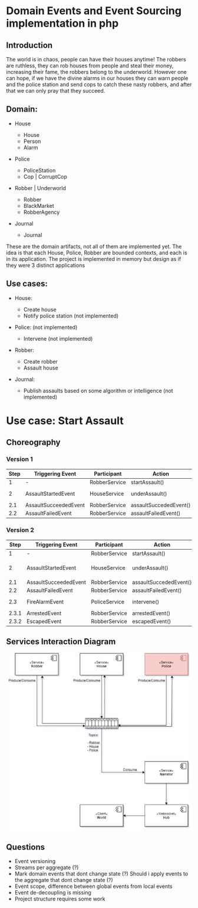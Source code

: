 # Domain Events and Event Sourcing implementation in php

## Introduction
The world is in chaos, people can have their houses anytime! The robbers are ruthless, they can rob houses from people and steal their money, increasing their fame, the robbers belong to the underworld. However one can hope, if we have the divine alarms in our houses they can warn people and the police station and send cops to catch these nasty robbers, and after that we can only pray that they succeed.

## Domain:
- House 
  - House
  - Person
  - Alarm
  

- Police
  - PoliceStation
  - Cop | CorruptCop
  

- Robber | Underworld
  - Robber
  - BlackMarket
  - RobberAgency
 

- Journal
  - Journal
  
  
These are the domain artifacts, not all of them are implemented yet.
The idea is that each House, Police, Robber are bounded contexts, and each is in its application.
The project is implemented in memory but design as if they were 3 distinct applications

## Use cases:
  
- House:
    - Create house
    - Notify police station (not implemented)
    
- Police: (not implemented)
    - Intervene (not implemented)
    
- Robber:
    - Create robber
    - Assault house
    
- Journal:
    - Publish assaults based on some algorithm or intelligence (not implemented)
     
    

# Use case: Start Assault


## Choreography
### Version 1
| Step        | Triggering Event | Participant | Action    | PublishedEvents
| ----------- | ---------------- |-----------  |----------- |----------- 
| 1           |-            | RobberService    | startAssault()      | AssaultStartedEvent       |
| 2           | AssaultStartedEvent        | HouseService       | underAssault()       | AssaultSucceededEvent / AssaultFailedEvent|
| 2.1           | AssaultSucceededEvent        | RobberService       | assaultSuccededEvent()       |  -|
| 2.2           | AssaultFailedEvent        | RobberService       | assaultFailedEvent()       |  -|

### Version 2
| Step        | Triggering Event | Participant | Action    | PublishedEvents
| ----------- | ---------------- |-----------  |----------- |----------- 
| 1           |-            | RobberService    | startAssault()      | AssaultStartedEvent       |
| 2           | AssaultStartedEvent        | HouseService       | underAssault()       | AssaultSucceededEvent / AssaultFailedEvent / FireAlarmEvent |
| 2.1           | AssaultSucceededEvent| RobberService       | assaultSuccededEvent()|  -|
| 2.2           | AssaultFailedEvent   | RobberService       | assaultFailedEvent()  |  -|
| 2.3           | FireAlarmEvent       | PoliceService       | intervene()           |  ArrestedEvent / EscapedEvent| 
| 2.3.1         | ArrestedEvent        | RobberService       | arrestedEvent()       |  -| 
| 2.3.2         | EscapedEvent        | RobberService        | escapedEvent()       |  -| 

## Services Interaction Diagram
![services-interaction](./docs/services-interaction.jpg)
## Questions
- Event versioning
- Streams per aggregate (?)
- Mark domain events that dont change state (?) Should i apply events to the aggregate that dont change state (?)
- Event scope, difference between global events from local events
- Event de-decoupling is missing
- Project structure requires some work
